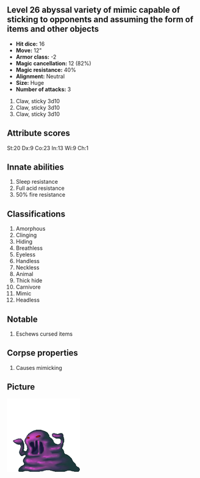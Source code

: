 ## Level 26 abyssal variety of mimic capable of sticking to opponents and assuming the form of items and other objects
- **Hit dice:** 16
- **Move:** 12"
- **Armor class:** -2
- **Magic cancellation:** 12 (82%)
- **Magic resistance:** 40%
- **Alignment:** Neutral
- **Size:** Huge
- **Number of attacks:** 3
1. Claw, sticky 3d10
2. Claw, sticky 3d10
3. Claw, sticky 3d10
## Attribute scores
St:20 Dx:9 Co:23 In:13 Wi:9 Ch:1
## Innate abilities
1. Sleep resistance
2. Full acid resistance
3. 50% fire resistance
## Classifications
1. Amorphous
2. Clinging
3. Hiding
4. Breathless
5. Eyeless
6. Handless
7. Neckless
8. Animal
9. Thick hide
10. Carnivore
11. Mimic
12. Headless
## Notable
1. Eschews cursed items
## Corpse properties
1. Causes mimicking
## Picture
![Chaos mimic](https://github.com/hyvanmielenpelit/GnollHackTileSet/blob/main/Monsters/chaos_mimic/chaos_mimic.png)
